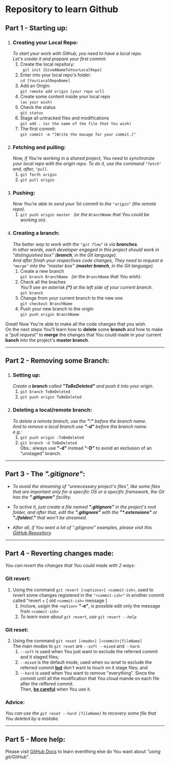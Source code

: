 # Repository to learn Github

## Part 1 - Starting up:
1. ### Creating your Local Repo: <br>
   _To start your work with Github, you need to have a local repo. <br>
   Let's create it and prepare your first commit:_
   1. Create the local repsitory: <br>``` git init [GiveANameToYourLocalRepo]```
   2. Enter into your local repo's folder: <br> ```cd [YourLocalRepoName]```
   3. Add an Origin: <br> ``` git remote add origin [your repo url] ```
   4. Create some content inside your local repo <br> ```(as your wish)```
   5. Check the status <br> ```git status```
   6. Stage all untracked files and modifications <br> ```git add . (or the name of the file that You wish)``` 
   7. The first commit:<br> ```git commit -m "[Write the masage for your commit.]"```
2. ### Fetching and pulling: <br> 
   _Now, if You're working in a shared project, You need to synchronize your local repo with the origin repo. To do it, use the command ```"fetch"``` and, after, ```"pull```_.
   1.  ```git fecth origin```
   2.  ```git pull origin```
3. ### Pushing: <br>
   _Now You're able to send your 1st commit to the ```"origin"``` (the remote repo)_.
   1.  ```git push origin master ``` _(or the ```BranchName``` that You could be working on)_.
4. ### Creating a branch: <br>
   _The better way to work with the ```"git flow"``` is via **branches**.<br>In other words, each developer engaged in this project should work in "distinguished box" (**branch**, in the Git language).<br>And after finish your respectives code changes, They need to request a ```"merge"``` into the "master box" (**master branch**, in the Git language)_.
   1.  Create a new branch<br>```git branch BranchName ``` _(or the ```BranchName``` that You wish)_.
   2.  Check all the braches<br>_You'll see an asterisk **(*)** at the left side of your current branch_.<br>```git branch```
   3.  Change from your current branch to the new one<br>```git checkout BranchName```
   4.  Push your new branch to the origin<br>```git push origin BranchName```


Great! Now You're able to make all the code changes that you wish.<br>On the next steps You'll learn how to **delete** some **branch** and how to make a _"pull request"_ to **merge** the changes that You could made in your current **banch** into the project's **master branch**.
____
## Part 2 - Removing some Branch:
1. ### Setting up:<br> 
   _Create a **branch** called **"ToBeDeleted"** and push it into your origin_.
   1.  ```git branch ToBeDeleted```
   2.  ```git push origin ToBeDeleted```
2. ### Deleting a local/remote branch:<br>
   _To delete a remote branch, use the **":"** before the branch name.<br> And to remove a local branch use **"-d"** before tha branch name.<br>e.g.:_
   1. ```git push origin :ToBeDeleted```
   2. ```git branch -d ToBeDeleted```
   <br>Obs.: always use **"-d"** instead **"-D"** to avoid an exclusion of an "unstaged" branch.
____
## Part 3 - The _".gitignore"_:
   * _To avoid the streaming of "unnecessary project's files", like some files that are important only for a specific OS or a specific framework, the Git has the **".gitignore"** facility._
  
   * _To active it, just create a file named **".gitignore"** in the project's root folder, and after that, edit the **".gitignore"** with the **"*.extensions"** or **"./folder/."** that won't be streamed._
   * _After all, if You want a lot of ".gitignore" examples, please visit this [GitHub Repository](https://github.com/github/gitignore)._

____
## Part 4 - Reverting changes made:

_You can revert the changes that You could made with 2 ways:_
### Git revert:
1. Using the command ```git revert [<options>] <commit-ish>```, used to revert some changes registered in the ```"<commit-ish>"``` in another commit called "revert + [ old ```<commit-ish>``` message ]
   1. Incluve, usigin the ```<option>``` **"-e"**, is possible edit only the message from ```<commit-ish>```
   2. _To learn more about ```git revert```, use ```git revert --help```_
### Git reset:
2. Using the command ```git reset [<mode>] [<commit>|fileName]```
   <br>The main modes to ```git reset``` are ```--soft --mixed``` and ```--hard```.
   1. ```--soft``` is used when You just want to exclude the referred commit and it staged files;
   2. ```--mixed``` is the default mode, used when ou wnat to exclude the referred commit <u>**but**</u> don't want to touch on it stage files; and
   3. ```--hard``` is used when You want to remove "everything". Since the commit until all the modification that You cloud mande on each file after the reffered commit.<br>Then, <u>**be careful**</u> when You use it.
### Advice:
_You can use the ```git reset --hard [fileName]``` to recovery some file that You deleted by a mistake._

____
## Part 5 - More help:
Please visit [GitHub Docs](https://docs.github.com/en) to learn everithing else do You want about _"using git/GitHub"_.